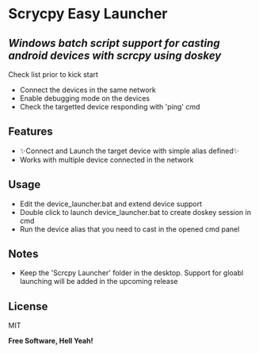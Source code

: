 # Scrycpy Easy Launcher
## _Windows batch script support for casting android devices with scrcpy using doskey_

Check list prior to kick start

- Connect the devices in the same network  
- Enable debugging mode on the devices
- Check the targetted device responding with 'ping' cmd

## Features

- ✨Connect and Launch the target device with simple alias defined✨
- Works with multiple device connected in the network

## Usage

* Edit the device_launcher.bat and extend device support
* Double click to launch device_launcher.bat to create doskey session in cmd
* Run the device alias that you need to cast in the opened cmd panel

## Notes
* Keep the 'Scrcpy Launcher' folder in the desktop. Support for gloabl launching will be added in the upcoming release

## License

MIT

**Free Software, Hell Yeah!**
